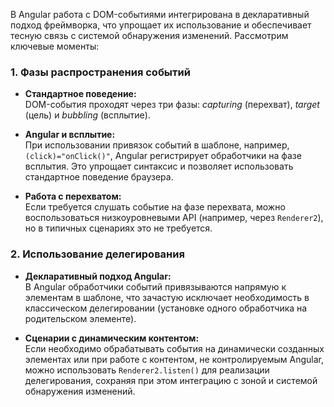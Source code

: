 В Angular работа с DOM-событиями интегрирована в декларативный подход фреймворка, что упрощает их использование и обеспечивает тесную связь с системой обнаружения изменений. Рассмотрим ключевые моменты:

### 1. Фазы распространения событий

- **Стандартное поведение:**  
    DOM-события проходят через три фазы: _capturing_ (перехват), _target_ (цель) и _bubbling_ (всплытие).
    
- **Angular и всплытие:**  
    При использовании привязок событий в шаблоне, например, `(click)="onClick()"`, Angular регистрирует обработчики на фазе всплытия. Это упрощает синтаксис и позволяет использовать стандартное поведение браузера.
    
- **Работа с перехватом:**  
    Если требуется слушать событие на фазе перехвата, можно воспользоваться низкоуровневыми API (например, через `Renderer2`), но в типичных сценариях это не требуется.

### 2. Использование делегирования

- **Декларативный подход Angular:**  
    В Angular обработчики событий привязываются напрямую к элементам в шаблоне, что зачастую исключает необходимость в классическом делегировании (установке одного обработчика на родительском элементе).
    
- **Сценарии с динамическим контентом:**  
    Если необходимо обрабатывать события на динамически созданных элементах или при работе с контентом, не контролируемым Angular, можно использовать `Renderer2.listen()` для реализации делегирования, сохраняя при этом интеграцию с зоной и системой обнаружения изменений.